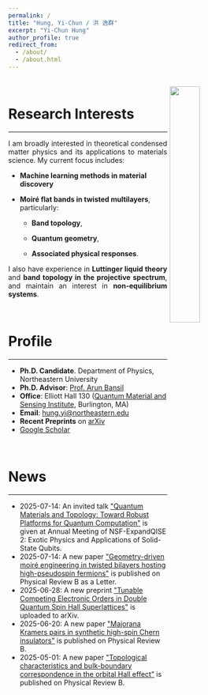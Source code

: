 ```yaml
---
permalink: /
title: "Hung, Yi-Chun / 洪 逸群"
excerpt: "Yi-Chun Hung"
author_profile: true
redirect_from: 
  - /about/
  - /about.html
---
```


<br>

<!-- ![profile](../images/profile-20240104.png) -->
<img align="right" style="float: right; margin-left: 5px;" width="35%" src="/YiChunHung_Physics/images/MURI_2025.jpg">

Research Interests
=====

<hr>
<p style="text-align: justify;">
I am broadly interested in theoretical condensed matter physics and its applications to materials science. My current focus includes:
</p>

 - __Machine learning methods in material discovery__

 - __Moiré flat bands in twisted multilayers__, particularly:
  
    - __Band topology__, 
    
    - __Quantum geometry__, 
    
    - __Associated physical responses__.

<p style="text-align: justify;">
I also have experience in <strong>Luttinger liquid theory</strong> and <strong>band topology in the projective spectrum</strong>, and maintain an interest in <strong>non-equilibrium systems</strong>.
</p>

<br>

Profile
=====

<hr>

* __Ph.D. Candidate__. Department of Physics, Northeastern University
* __Ph.D. Advisor__: [Prof. Arun Bansil](https://cos.northeastern.edu/people/arun-bansil/)
* __Office__: Elliott Hall 130 ([Quantum Material and Sensing Institute](https://quantum.northeastern.edu/), Burlington, MA)
* __Email__: hung.yi@northeastern.edu
* __Recent Preprints__ on [arXiv](https://arxiv.org/search/advanced?advanced=&terms-0-operator=AND&terms-0-term=Yi-Chun+Hung&terms-0-field=author&classification-physics=y&classification-physics_archives=cond-mat&classification-include_cross_list=include&date-filter_by=past_12&date-year=&date-from_date=&date-to_date=&date-date_type=submitted_date&abstracts=show&size=50&order=-announced_date_first)
* [Google Scholar](https://scholar.google.com/citations?user=rEfFuMEAAAAJ&hl=en-US)

<br>

News
=====

<hr>

* 2025-07-14: An invited talk ["Quantum Materials and Topology: Toward Robust Platforms for Quantum Computation"](https://lengentyh.github.io/YiChunHung_Physics//talks/2025-07-14-invited-talk) is given at Annual Meeting of NSF-ExpandQISE 2: Exotic Physics and Applications of Solid-State Qubits.
* 2025-07-14: A new paper ["Geometry-driven moiré engineering in twisted bilayers hosting high-pseudospin fermions"](https://journals.aps.org/prb/abstract/10.1103/3kws-k867) is published on Physical Review B as a Letter.
* 2025-06-28: A new preprint ["Tunable Competing Electronic Orders in Double Quantum Spin Hall Superlattices"](https://arxiv.org/abs/2506.22715) is uploaded to arXiv.
* 2025-06-20: A new paper ["Majorana Kramers pairs in synthetic high-spin Chern insulators"](https://journals.aps.org/prb/abstract/10.1103/9n85-r2xw) is published on Physical Review B.
* 2025-05-01: A new paper ["Topological characteristics and bulk-boundary correspondence in the orbital Hall effect"](https://journals.aps.org/prb/abstract/10.1103/PhysRevB.111.195102) is published on Physical Review B.
